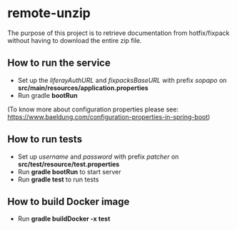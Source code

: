 # remote-unzip
The purpose of this project is to retrieve documentation from hotfix/fixpack without having to download the entire zip file.

## How to run the service
* Set up the *liferayAuthURL* and *fixpacksBaseURL* with prefix *sopapo* on **src/main/resources/application.properties**
* Run gradle **bootRun**

(To know more about configuration properties please see: https://www.baeldung.com/configuration-properties-in-spring-boot)

## How to run tests
* Set up *username* and *password* with prefix *patcher* on **src/test/resource/test.properties**
* Run **gradle bootRun** to start server
* Run **gradle test** to run tests

## How to build Docker image
* Run **gradle buildDocker -x test**
